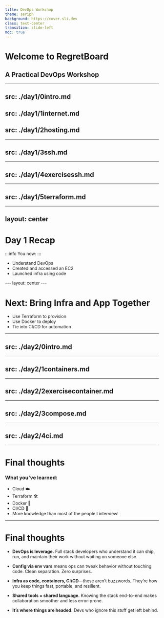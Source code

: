 ```yaml
---
title: DevOps Workshop
theme: seriph
background: https://cover.sli.dev
class: text-center
transition: slide-left
mdc: true
---
```


# Welcome to RegretBoard
## A Practical DevOps Workshop

---
src: ./day1/0intro.md 
---
src: ./day1/1internet.md
---
src: ./day1/2hosting.md
---
---
src: ./day1/3ssh.md
---
---
src: ./day1/4exercisessh.md
---
---
src: ./day1/5terraform.md
---

---
layout: center
---

# Day 1 Recap

:::info
You now:
:::
<VClickList>

- Understand DevOps
- Created and accessed an EC2
- Launched infra using code

</VClickList>
---
layout: center
---

# Next: Bring Infra and App Together
<VClickList>

- Use Terraform to provision
- Use Docker to deploy
- Tie into CI/CD for automation

</VClickList>

---
src: ./day2/0intro.md
---

---
src: ./day2/1containers.md
---

---
src: ./day2/2exercisecontainer.md
---

---
src: ./day2/3compose.md
---

---
src: ./day2/4ci.md
---

---

# Final thoughts

### What you’ve learned:
<VClickList>

- Cloud ☁️
- Terraform 🛠️
- Docker 🐳
- CI/CD 🔁
- More knowledge than most of the people I interview!

</VClickList>

---

# Final thoughts

- **DevOps is leverage.** Full stack developers who understand it can ship, run, and maintain their work without waiting on someone else.

- **Config via env vars** means ops can tweak behavior without touching code. Clean separation. Zero surprises.

- **Infra as code, containers, CI/CD**—these aren’t buzzwords. They’re how you keep things fast, portable, and resilient.

- **Shared tools = shared language.** Knowing the stack end-to-end makes collaboration smoother and less error-prone.

- **It’s where things are headed.** Devs who ignore this stuff get left behind.
